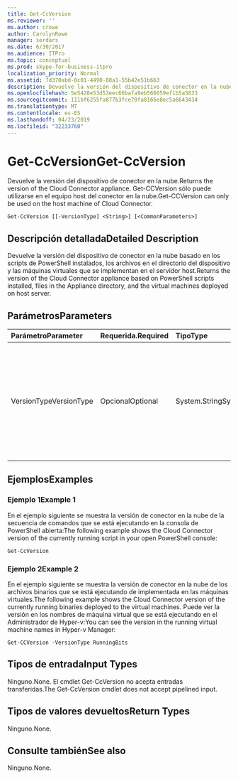 ```yaml
---
title: Get-CcVersion
ms.reviewer: ''
ms.author: crowe
author: CarolynRowe
manager: serdars
ms.date: 6/30/2017
ms.audience: ITPro
ms.topic: conceptual
ms.prod: skype-for-business-itpro
localization_priority: Normal
ms.assetid: 7d370abd-0c01-4490-88a1-55b42e51b663
description: Devuelve la versión del dispositivo de conector en la nube. Get-CCVersion sólo puede utilizarse en el equipo host del conector en la nube.
ms.openlocfilehash: 5e5428e53d53eec66bafa9eb566059ef1b5a5833
ms.sourcegitcommit: 111bf6255fa877b3fce70fa8166e8ec5a6643434
ms.translationtype: MT
ms.contentlocale: es-ES
ms.lasthandoff: 04/23/2019
ms.locfileid: "32233760"
---
```

# <a name="get-ccversion"></a><span data-ttu-id="59573-104">Get-CcVersion</span><span class="sxs-lookup"><span data-stu-id="59573-104">Get-CcVersion</span></span>
 
<span data-ttu-id="59573-105">Devuelve la versión del dispositivo de conector en la nube.</span><span class="sxs-lookup"><span data-stu-id="59573-105">Returns the version of the Cloud Connector appliance.</span></span> <span data-ttu-id="59573-106">Get-CCVersion sólo puede utilizarse en el equipo host del conector en la nube.</span><span class="sxs-lookup"><span data-stu-id="59573-106">Get-CCVersion can only be used on the host machine of Cloud Connector.</span></span>
  
```
Get-CcVersion [[-VersionType] <String>] [<CommonParameters>]
```

## <a name="detailed-description"></a><span data-ttu-id="59573-107">Descripción detallada</span><span class="sxs-lookup"><span data-stu-id="59573-107">Detailed Description</span></span>

<span data-ttu-id="59573-108">Devuelve la versión del dispositivo de conector en la nube basado en los scripts de PowerShell instalados, los archivos en el directorio del dispositivo y las máquinas virtuales que se implementan en el servidor host.</span><span class="sxs-lookup"><span data-stu-id="59573-108">Returns the version of the Cloud Connector appliance based on PowerShell scripts installed, files in the Appliance directory, and the virtual machines deployed on host server.</span></span>
  
## <a name="parameters"></a><span data-ttu-id="59573-109">Parámetros</span><span class="sxs-lookup"><span data-stu-id="59573-109">Parameters</span></span>

|<span data-ttu-id="59573-110">**Parámetro**</span><span class="sxs-lookup"><span data-stu-id="59573-110">**Parameter**</span></span>|<span data-ttu-id="59573-111">**Requerida.**</span><span class="sxs-lookup"><span data-stu-id="59573-111">**Required**</span></span>|<span data-ttu-id="59573-112">**Tipo**</span><span class="sxs-lookup"><span data-stu-id="59573-112">**Type**</span></span>|<span data-ttu-id="59573-113">**Descripción**</span><span class="sxs-lookup"><span data-stu-id="59573-113">**Description**</span></span>|
|:-----|:-----|:-----|:-----|
|<span data-ttu-id="59573-114">VersionType</span><span class="sxs-lookup"><span data-stu-id="59573-114">VersionType</span></span>  <br/> |<span data-ttu-id="59573-115">Opcional</span><span class="sxs-lookup"><span data-stu-id="59573-115">Optional</span></span>  <br/> |<span data-ttu-id="59573-116">System.String</span><span class="sxs-lookup"><span data-stu-id="59573-116">System.String</span></span>  <br/> |<span data-ttu-id="59573-117">Tipo de versión.</span><span class="sxs-lookup"><span data-stu-id="59573-117">Type of version.</span></span> <span data-ttu-id="59573-118">Valor del parámetro puede ser RunningScripts, RunningBits, BackupBits o todos.</span><span class="sxs-lookup"><span data-stu-id="59573-118">Value of parameter can be RunningScripts, RunningBits, BackupBits or All.</span></span> <span data-ttu-id="59573-119">Valor predeterminado es RunningScripts.</span><span class="sxs-lookup"><span data-stu-id="59573-119">Default value is RunningScripts.</span></span>  <br/> |
   
## <a name="examples"></a><span data-ttu-id="59573-120">Ejemplos</span><span class="sxs-lookup"><span data-stu-id="59573-120">Examples</span></span>
<span data-ttu-id="59573-121"><a name="Examples"> </a></span><span class="sxs-lookup"><span data-stu-id="59573-121"></span></span>

### <a name="example-1"></a><span data-ttu-id="59573-122">Ejemplo 1</span><span class="sxs-lookup"><span data-stu-id="59573-122">Example 1</span></span>

<span data-ttu-id="59573-123">En el ejemplo siguiente se muestra la versión de conector en la nube de la secuencia de comandos que se está ejecutando en la consola de PowerShell abierta:</span><span class="sxs-lookup"><span data-stu-id="59573-123">The following example shows the Cloud Connector version of the currently running script in your open PowerShell console:</span></span>
  
```
Get-CcVersion
```

### <a name="example-2"></a><span data-ttu-id="59573-124">Ejemplo 2</span><span class="sxs-lookup"><span data-stu-id="59573-124">Example 2</span></span>

<span data-ttu-id="59573-125">En el ejemplo siguiente se muestra la versión de conector en la nube de los archivos binarios que se está ejecutando de implementada en las máquinas virtuales.</span><span class="sxs-lookup"><span data-stu-id="59573-125">The following example shows the Cloud Connector version of the currently running binaries deployed to the virtual machines.</span></span> <span data-ttu-id="59573-126">Puede ver la versión en los nombres de máquina virtual que se está ejecutando en el Administrador de Hyper-v:</span><span class="sxs-lookup"><span data-stu-id="59573-126">You can see the version in the running virtual machine names in Hyper-v Manager:</span></span>
  
```
Get-CCVersion -VersionType RunningBits
```

## <a name="input-types"></a><span data-ttu-id="59573-127">Tipos de entrada</span><span class="sxs-lookup"><span data-stu-id="59573-127">Input Types</span></span>
<span data-ttu-id="59573-128"><a name="Examples"> </a></span><span class="sxs-lookup"><span data-stu-id="59573-128"></span></span>

<span data-ttu-id="59573-129">Ninguno.</span><span class="sxs-lookup"><span data-stu-id="59573-129">None.</span></span> <span data-ttu-id="59573-130">El cmdlet Get-CcVersion no acepta entradas transferidas.</span><span class="sxs-lookup"><span data-stu-id="59573-130">The Get-CcVersion cmdlet does not accept pipelined input.</span></span>
  
## <a name="return-types"></a><span data-ttu-id="59573-131">Tipos de valores devueltos</span><span class="sxs-lookup"><span data-stu-id="59573-131">Return Types</span></span>
<span data-ttu-id="59573-132"><a name="Examples"> </a></span><span class="sxs-lookup"><span data-stu-id="59573-132"></span></span>

<span data-ttu-id="59573-133">Ninguno.</span><span class="sxs-lookup"><span data-stu-id="59573-133">None.</span></span>
  
## <a name="see-also"></a><span data-ttu-id="59573-134">Consulte también</span><span class="sxs-lookup"><span data-stu-id="59573-134">See also</span></span>
<span data-ttu-id="59573-135"><a name="Examples"> </a></span><span class="sxs-lookup"><span data-stu-id="59573-135"></span></span>

<span data-ttu-id="59573-136">Ninguno.</span><span class="sxs-lookup"><span data-stu-id="59573-136">None.</span></span>
  

